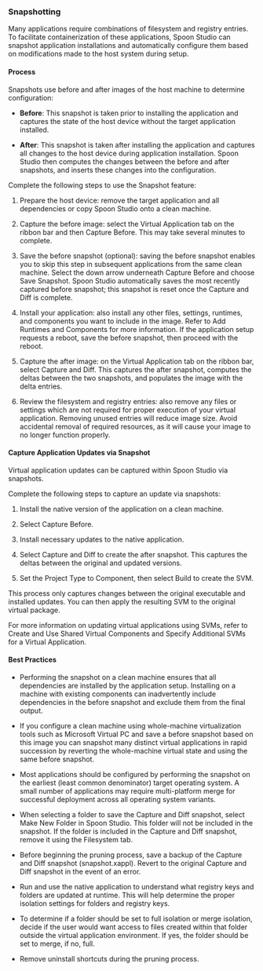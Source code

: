 ### Snapshotting

Many applications require combinations of filesystem and registry entries. To facilitate containerization of these applications, Spoon Studio can snapshot application installations and automatically configure them based on modifications made to the host system during setup.

#### Process

Snapshots use before and after images of the host machine to determine configuration:

- **Before**: This snapshot is taken prior to installing the application and captures the state of the host device without the target application installed.

- **After**: This snapshot is taken after installing the application and captures all changes to the host device during application installation. Spoon Studio then computes the changes between the before and after snapshots, and inserts these changes into the configuration.

Complete the following steps to use the Snapshot feature:

1. Prepare the host device: remove the target application and all dependencies or copy Spoon Studio onto a clean machine.

2. Capture the before image: select the Virtual Application tab on the ribbon bar and then Capture Before. This may take several minutes to complete.

3. Save the before snapshot (optional): saving the before snapshot enables you to skip this step in subsequent applications from the same clean machine. Select the down arrow underneath Capture Before and choose Save Snapshot. Spoon Studio automatically saves the most recently captured before snapshot; this snapshot is reset once the Capture and Diff is complete.

4. Install your application: also install any other files, settings, runtimes, and components you want to include in the image. Refer to Add Runtimes and Components for more information. If the application setup requests a reboot, save the before snapshot, then proceed with the reboot.

5. Capture the after image: on the Virtual Application tab on the ribbon bar, select Capture and Diff.  This captures the after snapshot, computes the deltas between the two snapshots, and populates the image with the delta entries.

6. Review the filesystem and registry entries: also remove any files or settings which are not required for proper execution of your virtual application. Removing unused entries will reduce image size. Avoid accidental removal of required resources, as it will cause your image to no longer function properly.

#### Capture Application Updates via Snapshot

Virtual application updates can be captured within Spoon Studio via snapshots.

Complete the following steps to capture an update via snapshots:

1. Install the native version of the application on a clean machine.

2. Select Capture Before.

3. Install necessary updates to the native application.

4. Select Capture and Diff to create the after snapshot. This captures the deltas between the original and updated versions.

5. Set the Project Type to Component, then select Build to create the SVM.

This process only captures changes between the original executable and installed updates. You can then apply the resulting SVM to the original virtual package.

For more information on updating virtual applications using SVMs, refer to Create and Use Shared Virtual Components and Specify Additional SVMs for a Virtual Application.

#### Best Practices

- Performing the snapshot on a clean machine ensures that all dependencies are installed by the application setup. Installing on a machine with existing components can inadvertently include dependencies in the before snapshot and exclude them from the final output.

- If you configure a clean machine using whole-machine virtualization tools such as Microsoft Virtual PC and save a before snapshot based on this image you can snapshot many distinct virtual applications in rapid succession by reverting the whole-machine virtual state and using the same before snapshot.

- Most applications should be configured by performing the snapshot on the earliest (least common denominator) target operating system. A small number of applications may require multi-platform merge for successful deployment across all operating system variants.

- When selecting a folder to save the Capture and Diff snapshot, select Make New Folder in Spoon Studio. This folder will not be included in the snapshot. If the folder is included in the Capture and Diff snapshot, remove it using the Filesystem tab.

- Before beginning the pruning process, save a backup of the Capture and Diff snapshot (snapshot.xappl). Revert to the original Capture and Diff snapshot in the event of an error.

- Run and use the native application to understand what registry keys and folders are updated at runtime. This will help determine the proper isolation settings for folders and registry keys.

- To determine if a folder should be set to full isolation or merge isolation, decide if the user would want access to files created within that folder outside the virtual application environment. If yes, the folder should be set to merge, if no, full.

- Remove uninstall shortcuts during the pruning process.